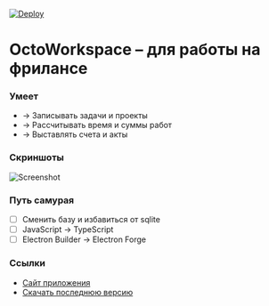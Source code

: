 [![Deploy](https://github.com/uonick/octo-workspace/actions/workflows/blank.yml/badge.svg)](https://github.com/uonick/octo-workspace/actions/workflows/blank.yml)
# OctoWorkspace – для работы на фрилансе

### Умеет
* → Записывать задачи и проекты
* → Рассчитывать время и суммы работ
* → Выставлять счета и акты

### Скриншоты
![Screenshot](https://i.imgur.com/Ocr5ywz.png "Preview")

### Путь самурая
- [ ] Сменить базу и избавиться от sqlite
- [ ] JavaScript → TypeScript
- [ ] Electron Builder → Electron Forge

### Ссылки
* [Сайт приложения](https://octows.ru)
* [Скачать последнюю версию](https://github.com/uonick/octo-workspace/releases)
